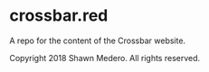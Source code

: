 # crossbar.red

A repo for the content of the Crossbar website.

Copyright 2018 Shawn Medero. All rights reserved.
